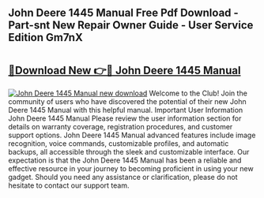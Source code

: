 ## John Deere 1445 Manual Free Pdf Download - Part-snt New Repair Owner Guide - User Service Edition Gm7nX

# <h2><a href="http://bc8896.oget.top/?id=John+Deere+1445+Manual">🔗Download New 👉🔴 John Deere 1445 Manual</a></h2>

[![John Deere 1445 Manual new download](https://i.imgur.com/5g1atiW.png)](http://bc8896.oget.top/?id=John+Deere+1445+Manual)
Welcome to the Club! Join the community of users who have discovered the potential of their new John Deere 1445 Manual with this helpful manual. Important User Information John Deere 1445 Manual Please review the user information section for details on warranty coverage, registration procedures, and customer support options. John Deere 1445 Manual advanced features include image recognition, voice commands, customizable profiles, and automatic backups, all accessible through the sleek and customizable interface. Our expectation is that the John Deere 1445 Manual has been a reliable and effective resource in your journey to becoming proficient in using your new gadget. Should you need any assistance or clarification, please do not hesitate to contact our support team.
